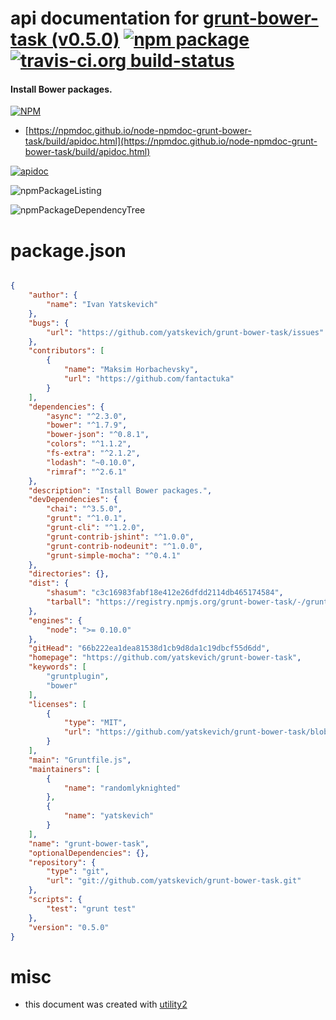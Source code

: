 # api documentation for  [grunt-bower-task (v0.5.0)](https://github.com/yatskevich/grunt-bower-task)  [![npm package](https://img.shields.io/npm/v/npmdoc-grunt-bower-task.svg?style=flat-square)](https://www.npmjs.org/package/npmdoc-grunt-bower-task) [![travis-ci.org build-status](https://api.travis-ci.org/npmdoc/node-npmdoc-grunt-bower-task.svg)](https://travis-ci.org/npmdoc/node-npmdoc-grunt-bower-task)
#### Install Bower packages.

[![NPM](https://nodei.co/npm/grunt-bower-task.png?downloads=true&downloadRank=true&stars=true)](https://www.npmjs.com/package/grunt-bower-task)

- [https://npmdoc.github.io/node-npmdoc-grunt-bower-task/build/apidoc.html](https://npmdoc.github.io/node-npmdoc-grunt-bower-task/build/apidoc.html)

[![apidoc](https://npmdoc.github.io/node-npmdoc-grunt-bower-task/build/screenCapture.buildCi.browser.%252Ftmp%252Fbuild%252Fapidoc.html.png)](https://npmdoc.github.io/node-npmdoc-grunt-bower-task/build/apidoc.html)

![npmPackageListing](https://npmdoc.github.io/node-npmdoc-grunt-bower-task/build/screenCapture.npmPackageListing.svg)

![npmPackageDependencyTree](https://npmdoc.github.io/node-npmdoc-grunt-bower-task/build/screenCapture.npmPackageDependencyTree.svg)



# package.json

```json

{
    "author": {
        "name": "Ivan Yatskevich"
    },
    "bugs": {
        "url": "https://github.com/yatskevich/grunt-bower-task/issues"
    },
    "contributors": [
        {
            "name": "Maksim Horbachevsky",
            "url": "https://github.com/fantactuka"
        }
    ],
    "dependencies": {
        "async": "^2.3.0",
        "bower": "^1.7.9",
        "bower-json": "^0.8.1",
        "colors": "^1.1.2",
        "fs-extra": "^2.1.2",
        "lodash": "~0.10.0",
        "rimraf": "^2.6.1"
    },
    "description": "Install Bower packages.",
    "devDependencies": {
        "chai": "^3.5.0",
        "grunt": "^1.0.1",
        "grunt-cli": "^1.2.0",
        "grunt-contrib-jshint": "^1.0.0",
        "grunt-contrib-nodeunit": "^1.0.0",
        "grunt-simple-mocha": "^0.4.1"
    },
    "directories": {},
    "dist": {
        "shasum": "c3c16983fabf18e412e26dfdd2114db465174584",
        "tarball": "https://registry.npmjs.org/grunt-bower-task/-/grunt-bower-task-0.5.0.tgz"
    },
    "engines": {
        "node": ">= 0.10.0"
    },
    "gitHead": "66b222ea1dea81538d1cb9d8da1c19dbcf55d6dd",
    "homepage": "https://github.com/yatskevich/grunt-bower-task",
    "keywords": [
        "gruntplugin",
        "bower"
    ],
    "licenses": [
        {
            "type": "MIT",
            "url": "https://github.com/yatskevich/grunt-bower-task/blob/master/LICENSE-MIT"
        }
    ],
    "main": "Gruntfile.js",
    "maintainers": [
        {
            "name": "randomlyknighted"
        },
        {
            "name": "yatskevich"
        }
    ],
    "name": "grunt-bower-task",
    "optionalDependencies": {},
    "repository": {
        "type": "git",
        "url": "git://github.com/yatskevich/grunt-bower-task.git"
    },
    "scripts": {
        "test": "grunt test"
    },
    "version": "0.5.0"
}
```



# misc
- this document was created with [utility2](https://github.com/kaizhu256/node-utility2)

